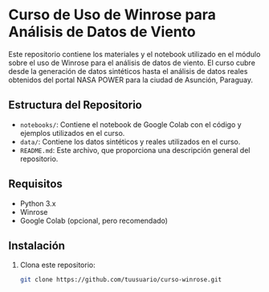 # Curso de Uso de Winrose para Análisis de Datos de Viento

Este repositorio contiene los materiales y el notebook utilizado en el módulo sobre el uso de Winrose para el análisis de datos de viento. El curso cubre desde la generación de datos sintéticos hasta el análisis de datos reales obtenidos del portal NASA POWER para la ciudad de Asunción, Paraguay.

## Estructura del Repositorio

- `notebooks/`: Contiene el notebook de Google Colab con el código y ejemplos utilizados en el curso.
- `data/`: Contiene los datos sintéticos y reales utilizados en el curso.
- `README.md`: Este archivo, que proporciona una descripción general del repositorio.

## Requisitos

- Python 3.x
- Winrose
- Google Colab (opcional, pero recomendado)

## Instalación

1. Clona este repositorio:
   ```bash
   git clone https://github.com/tuusuario/curso-winrose.git
